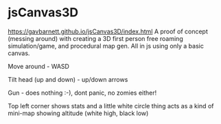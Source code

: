 # jsCanvas3D

https://gavbarnett.github.io/jsCanvas3D/index.html
A proof of concept (messing around) with creating a 3D first person free roaming simulation/game, and procedural map gen. All in js using only a basic canvas.


Move around - WASD

Tilt head (up and down) - up/down arrows

Gun - does nothing :-), dont panic, no zomies either!

Top left corner shows stats and a little white circle thing acts as a kind of mini-map showing altitude (white high, black low)

